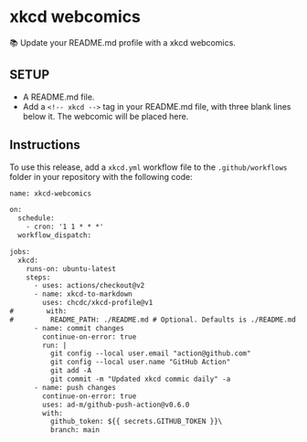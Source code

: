 # xkcd webcomics



📚 Update your README.md profile with a xkcd webcomics.

## SETUP
* A README.md file.
* Add a ```<!-- xkcd -->``` tag in your README.md file, with three blank lines below it.
The webcomic will be placed here.


## Instructions


To use this release, add a ```xkcd.yml``` workflow file to the ```.github/workflows``` folder in your repository with the following code:

```diff
name: xkcd-webcomics

on:
  schedule:
    - cron: '1 1 * * *'
  workflow_dispatch:

jobs:
  xkcd:
    runs-on: ubuntu-latest
    steps:
      - uses: actions/checkout@v2
      - name: xkcd-to-markdown
        uses: chcdc/xkcd-profile@v1
#        with:
#         README_PATH: ./README.md # Optional. Defaults is ./README.md.
      - name: commit changes
        continue-on-error: true
        run: |
          git config --local user.email "action@github.com"
          git config --local user.name "GitHub Action"
          git add -A
          git commit -m "Updated xkcd commic daily" -a
      - name: push changes
        continue-on-error: true
        uses: ad-m/github-push-action@v0.6.0
        with:
          github_token: ${{ secrets.GITHUB_TOKEN }}\
          branch: main
